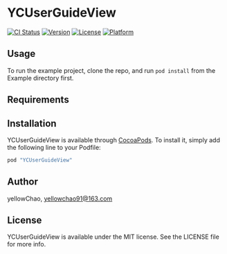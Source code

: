 # YCUserGuideView

[![CI Status](http://img.shields.io/travis/yellowChao/YCUserGuideView.svg?style=flat)](https://travis-ci.org/yellowChao/YCUserGuideView)
[![Version](https://img.shields.io/cocoapods/v/YCUserGuideView.svg?style=flat)](http://cocoapods.org/pods/YCUserGuideView)
[![License](https://img.shields.io/cocoapods/l/YCUserGuideView.svg?style=flat)](http://cocoapods.org/pods/YCUserGuideView)
[![Platform](https://img.shields.io/cocoapods/p/YCUserGuideView.svg?style=flat)](http://cocoapods.org/pods/YCUserGuideView)

## Usage

To run the example project, clone the repo, and run `pod install` from the Example directory first.

## Requirements

## Installation

YCUserGuideView is available through [CocoaPods](http://cocoapods.org). To install
it, simply add the following line to your Podfile:

```ruby
pod "YCUserGuideView"
```

## Author

yellowChao, yellowchao91@163.com

## License

YCUserGuideView is available under the MIT license. See the LICENSE file for more info.
